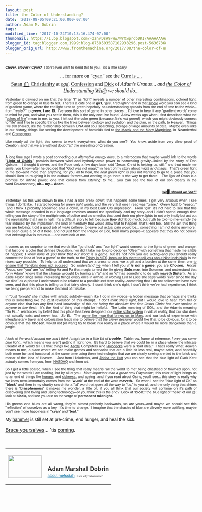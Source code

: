 ```yaml
---
layout: post
title: the Color of Understanding?
date: '2017-08-05T09:21:00.000-07:00'
author: Adam M. Dobrin
tags: 
modified_time: '2017-10-24T10:13:16.474-07:00'
thumbnail: https://1.bp.blogspot.com/-zznvDsA9FWw/WYXwprdbDKI/AAAAAAAAAak/Lkl4Ge2Hcsk5Qob8Dc15qpYXBME3lEbfwCK4BGAYYCw/s72-c/image-718727.png
blogger_id: tag:blogger.com,1999:blog-8758503587102933296.post-563673683090735056
blogger_orig_url: http://www.fromthemachine.org/2017/08/the-color-of-understanding.html
---
```


<div dir="ltr"><div class="gmail_quote"><div dir="ltr"><div class="gmail_quote"><br /><div class="gmail_quote"><div dir="ltr"><div><center style="font-family: verdana, arial, helvetica, sans-serif;"><div style="text-align: justify; width: 600px;"><div style="font-size: 11px;"><strong><em>Clever, clover? Cyan? &nbsp;</em></strong>I don't even want to send this to you. &nbsp;it's a little scary.<br /><br /><div style="font-family: Tinos; font-size: medium; text-align: center;"><span style="font-family: Tinos;">... for more on "</span><a href="http://cyan.reallyhim.com/" style="font-family: Tinos;">cyan</a><span style="font-family: Tinos;">" see the&nbsp;</span><a href="http://cure.reallyhim.com/" style="font-family: Tinos;">Cure is .... Satan&nbsp;</a><span style="background-color: white; color: #222222; font-family: Roboto, arial, sans-serif; text-align: left;"><b><span style="font-size: x-large;"><a href="http://confession.reallyhim.com/" target="_blank">∩</a></span></b></span><a href="http://cure.reallyhim.com/" style="font-family: Tinos;">&nbsp;Christianity</a><span style="font-family: Tinos;">&nbsp;at</span><span style="font-family: Tinos;">&nbsp;</span><i style="font-family: Tinos;"><a href="http://serden.reallyhim.com/" target="_blank">ogd</a></i><span style="font-family: Tinos;">,&nbsp;</span><a href="http://confession.reallyhim.com/" style="font-family: Tinos;">Confession</a><span style="font-family: Tinos;">&nbsp;and&nbsp;</span><a href="http://dick.reallyhim.com/" style="font-family: Tinos;">Dick</a><span style="font-family: Tinos;">&nbsp;of&nbsp;</span><i style="font-family: Tinos;">Adam's Uranus... and&nbsp;<a href="http://cyan.reallyhim.com/">the Color of Un</a>derstanding&nbsp;<a href="http://who.reallyhim.com/">Wh@</a>&nbsp;we should do...</i></div><br /></div><div style="font-size: 11px;"></div><div style="font-size: 11px;">Yesterday it dawned on me that the letter "l" as "light" reveals a number of other interesting combinations, colored light, from green to orange or blue to red.&nbsp; There's a cute one in&nbsp;<strong>girl</strong>, "<i>gee, I red light</i>?" and in that&nbsp;<em><a href="http://ad.lamc.la/" target="_blank">single</a></em>&nbsp;word you can see a kind of gradient game, where the red light turns to green hopefully as understanding spreads from the end of time to the whole--from "really?" to&nbsp;<em><strong>green</strong>,&nbsp;</em><strong>I are El. &nbsp;</strong>I've seen this sort of game in other places... I'd love to hear if any "gradient words' come to mind for you, and what you see in them, this is the only one I've found.&nbsp; A few weeks ago when I first described what the "<a href="http://www.unduecoercion.com/2017/07/the-kalor-of-fire.html" target="_blank">colors of fire</a>" mean to me, to you, I left out the color green (because&nbsp;<em><span style="font-family: &quot;comic sans ms&quot; , sans-serif;">fire's not green</span></em>!) &nbsp;which you might obviously connect to "life" and I tie to specific things like the links between biology and evolution and the plan, or the path, to Heaven.&nbsp; Things I've still shared, like the relationship between DNA and soul searching, storage of large amounts of data.&nbsp; Maybe even links in our history, things like seeing the development of hominids tied to&nbsp;<a href="http://www.unduecoercion.com/2017/07/im-calling-it-kth-hour-11-odock-am.html" target="_blank">the Matrix and the Mary Magdeline</a>, in Neanderthal and&nbsp;<a href="http://sliders.wikia.com/wiki/Kromagg" target="_blank">Cromagnon</a>.&nbsp;</div><div style="font-size: 11px;"><br /></div><div style="font-size: 11px;">Like nearly all the light, this seems to work everywhere; what do you see?&nbsp; You know, aside from very clear proof of Creation, and that we are without doubt "at" the unsealing of Creation.</div><div style="font-size: 11px;"><br /></div><div style="font-size: 11px; text-align: center;"><a class="m_6269003319857602888gmail-playable playable" href="https://www.youtube.com/watch?v=qp3KWrn-VzU" target="_blank"></a><a href="http://1.bp.blogspot.com/-zznvDsA9FWw/WYXwprdbDKI/AAAAAAAAAak/Lkl4Ge2Hcsk5Qob8Dc15qpYXBME3lEbfwCK4BGAYYCw/s1600/image-718727.png"><img alt="" border="0" id="BLOGGER_PHOTO_ID_6450826640109538466" src="https://1.bp.blogspot.com/-zznvDsA9FWw/WYXwprdbDKI/AAAAAAAAAak/Lkl4Ge2Hcsk5Qob8Dc15qpYXBME3lEbfwCK4BGAYYCw/s320/image-718727.png" /></a><br /><br /></div><div style="font-size: 11px;"></div><div style="font-size: 11px;">A long time ago I wrote a post connecting our&nbsp;<em>alternative energy drive</em>, to a microcosm that maybe would link to the words "<a href="http://m.lamc.la/awlist4296878/HWVzK/h/The_Light_of_Osiris_and.htm" target="_blank"><strong>Light of Osiris</strong>,</a>" parallels between wind and hydrodynamic power to harnessing gravity--linked by the story of Don Quixote. &nbsp; I thought it clever, and the Pope only a few days later said "Jesus Christ is helping us, still;" and that made me smile, you know--after he decided that "God was not magic" in heart of my story about&nbsp;<em>might and magic. &nbsp;</em>That's green light to me too--and more than anything, for you all to hear, the&nbsp;<em>real green light</em>&nbsp;is you not wanting to go to a place that you should liken to roughing it in the outback forever--not wanting to go there is the way to get there. &nbsp; The&nbsp;<em>light of Osiris</em>&nbsp;is a promise for infinite power, one that comes from&nbsp;<em>listening to me.</em>.. you can see the fuel of our son clearly in the word&nbsp;<i>Deuteronomy</i>,&nbsp;<strong>oh... my... Adam.</strong><br /><br /><div style="text-align: right;"><a href="http://who.reallyhim.com/" style="font-size: medium; text-align: center;"><em style="font-size: medium; text-align: center;"><strong><span style="font-family: &quot;comic sans ms&quot; , sans-serif; font-size: x-small;">Wh</span></strong></em><span style="font-family: &quot;times new roman&quot; , serif; font-size: small; text-align: center;">▊</span><em style="font-size: medium; text-align: center;"><strong><span style="font-family: &quot;comic sans ms&quot; , sans-serif; font-size: x-small;">&nbsp;should we "do?"</span></strong></em></a></div><div style="text-align: right;"><br /></div></div><div style="font-size: 11px;"></div><div style="font-size: 11px;">Yesterday, as this was shown to me, I had a little break down; that happens some times, I get very anxious when I see things I don't like.&nbsp; I started looking for&nbsp;<em>green light</em>&nbsp;words, and the very first one I read was "glare." &nbsp;<em>Green light to "reason," &nbsp;</em>and I think I probably screamed&nbsp;<em>shut it down</em>, in my best Dark City impression.&nbsp; From "girl" it's not hard to see that this whole message encoded in our language revolves around me specifically and my story--and I didn't spend enough time telling you the story of the multiple sets of police and paramedics that used their&nbsp;<em>red glare lights</em>&nbsp;to not only imply but act out the&nbsp;<em>inevitability</em>&nbsp;that I am in hell.&nbsp; It's a difficult story to tell, because&nbsp;<a href="http://m.lamc.la/SERMON.html" target="_blank"><em><b>they</b></em>&nbsp;didn't do much</a>; but truth be told--to me--simply the fear induced by the implication, the kind of mentality that would allow that to happen--that's Hell too.&nbsp; Still the air, this thing you are helping; it did a good job of&nbsp;<em>make believe</em>, to leave out&nbsp;<a href="http://compass.lamc.la/" target="_blank">actual pain</a>&nbsp;would be... something I am not doing anymore.&nbsp; I've seen quite a bit of it here, and not just from the Plague of Lice, from many people--it appears that they do not believe that&nbsp;<em>inducing fear</em>&nbsp;is torturous... and now look at me. &nbsp;</div><div style="font-size: 11px;"><br /></div><div style="font-size: 11px; text-align: center;"><a class="playable" href="https://www.youtube.com/watch?v=uEPVqJjMiAc" target="_blank"></a><a href="http://2.bp.blogspot.com/-BNqCqtRfvCg/WYXwqNAOShI/AAAAAAAAAa0/3_3zbXvcZB8kjr3tDNkJ-PkfhDMwuquaACK4BGAYYCw/s1600/image-719939.png"><img alt="" border="0" id="BLOGGER_PHOTO_ID_6450826649113872914" src="https://2.bp.blogspot.com/-BNqCqtRfvCg/WYXwqNAOShI/AAAAAAAAAa0/3_3zbXvcZB8kjr3tDNkJ-PkfhDMwuquaACK4BGAYYCw/s320/image-719939.png" /></a><br /><br /></div><div style="font-size: 11px;"></div><div style="font-size: 11px;">It comes as no surprise to me that words like "go-d luck" and "our light" would connect to the lights of green and orange, that last one a color that defines Deucalion, nor did it take me long to&nbsp;<a href="http://sen.reallyhim.com/" target="_blank">decipher "Olsen"</a>&nbsp;with something that made me a little bit happier; I know&nbsp;<em>none of you think that our world is a game</em>, but it's not how you are acting--and you should really connect the idea of "not a game" to the truth, to the&nbsp;<a href="http://hashem.lamc.la/" target="_blank">Trinity in NES, because it's there to tell you about Nine Inch Nails</a>&nbsp;in the nicest way possible. &nbsp; To help us all understand that we a cross to bear, we a gift and a burden at the same time, one&nbsp;<a href="http://compass.lamc.la/" target="_blank">to ensure that Tenebris does not succeed</a>.&nbsp; So&nbsp;<em>understand&nbsp;<span style="text-decoration-line: underline;">me</span></em>&nbsp;when I tell you&nbsp;<strong><em>it is not a game</em></strong>, you are&nbsp;<strong><em>Chosen</em>. &nbsp;</strong><em>Hocus Pocus</em>, see "<span style="font-family: &quot;comic sans ms&quot; , sans-serif;">you"</span>&nbsp;are "us" telling Ha and Pa that magic turned the life giving&nbsp;<strong>Solo-man</strong>, into Solomon--and understand that "only Adam" knows that the change wrought by turning an "a" and an "o" has something to do with&nbsp;<strong><a href="https://www.youtube.com/watch?v=mQ8iUvWbrnA" target="_blank">maveth</a>&nbsp;(listen). &nbsp;</strong>As an aside Taylor sings some interesting things every once in awhile, in&nbsp;<em>Nothing Left to Lose</em>&nbsp;she says words "ever since the day we died" as a phrase I understand to be related to a possible exit from reality--something that I do not believe we have ever seen, and that this place is telling us that fairly clearly.&nbsp; I don't think she's right, I don't think we've had experience, I think we being prepared not to make that kind of mistake.<br /><br />In "Just Tonight" she implies with artistic subtlety--much like I do in my videos--a hidden message that perhaps she thinks this is something like the 21st revolution of this attempt. &nbsp;<em>I don't think she's right</em>, but I would love to hear from her or anyone else that has any first hand knowledge of this&nbsp;<em>not being the absolute first time Jesus Christ has ever spoken to anyone in the flesh. &nbsp;</em>It's the kind of thing that&nbsp;<span style="font-family: &quot;comic sans ms&quot; , sans-serif;">might be helpful</span>.&nbsp; The Latin meaning of SOL, and the Adamic meaning "So&nbsp;<em>El</em>..." &nbsp;reinforces my belief that this place has been designed, our&nbsp;<a href="http://mars.reallyhim.com/" target="_blank">entire solar system</a>&nbsp;in virtual reality, that our star does not actually exist and never has. &nbsp;<em>So El. &nbsp;</em>The&nbsp;<a href="http://mars.reallyhim.com/" target="_blank">game like map that brings us to Mars</a>, and our lack of experience with interplanetary travel and colonization leads me to believe that the&nbsp;<em>clever designer</em>&nbsp;would like that to be obvious, for it to be obvious that the&nbsp;<strong>Chosen</strong>, would not (or want) try to break into reality in a place where it would be more dangerous than a jungle.</div><div style="font-size: 11px;"><br /></div><div style="font-size: 11px; text-align: center;"><a class="m_6269003319857602888gmail-playable playable" href="https://www.youtube.com/watch?v=mQ8iUvWbrnA" target="_blank"></a><a href="http://4.bp.blogspot.com/--5ZwFbxEuys/WYXwqc_f0CI/AAAAAAAAAbA/BJAd7YNPa4E5rWKDNzuvaN3kavOhDRn8gCK4BGAYYCw/s1600/image-721254.png"><img alt="" border="0" id="BLOGGER_PHOTO_ID_6450826653405794338" src="https://4.bp.blogspot.com/--5ZwFbxEuys/WYXwqc_f0CI/AAAAAAAAAbA/BJAd7YNPa4E5rWKDNzuvaN3kavOhDRn8gCK4BGAYYCw/s320/image-721254.png" /></a><br /><br /></div><div style="font-size: 11px; text-align: center;"></div><div style="font-size: 11px;"><em>I look at the world around me and I think I might be in a little bit of&nbsp;<strong>trouble</strong>.&nbsp;</em>&nbsp;Table row, frame of reference,&nbsp;<em>I owe you some blue light</em>... which means you aren't getting it right now.&nbsp; It's hard to believe that we could be in a place where the intricate Creator of it would tell us that things like&nbsp;<a href="http://sob.reallyhim.com/" target="_blank">Apple</a>&nbsp;Computers and&nbsp;<a href="http://sigenes.lamc.la/" target="_blank">Holodecks</a>&nbsp;were a "bad idea." &nbsp;That's really what Heaven means to me, a place where we can make games and scenarios that are a little bit less real, maybe safer, and hopefully both more fun and functional at the same time using these technologies that we are clearly seeing are tied to the brick and mortar of the idea of Heaven. &nbsp; Just from Holodecks, and&nbsp;<a href="http://bread.reallyhim.com/" target="_blank">Jabba the Hutt</a>&nbsp;you can see that the blue light of Clark Kent actually comes from you, from&nbsp;<a href="http://nasdaq.reallyhim.com/" target="_blank">NASDAQ</a>&nbsp;and from art. <br /><br /></div><div style="font-size: 11px;"></div><div style="font-size: 11px;">So I get a little scared, when I see the thing that really means "all the world to me" being chastised or frowned upon, not just by the words I am reading, but by all of you. &nbsp;<em>More important than a great new Playstation,</em>&nbsp;this color of light brings us to an end of things like&nbsp;<a href="http://hashem.lamc.la/" target="_blank">hunger</a>, and&nbsp;<a href="http://o.lamc.la/" target="_blank">sickness</a>, and ageing--and if you read about Osiris, you'll see... this story is really why we know near-immortality comes from the "<b>w-</b>ork" at the end of the word&nbsp;<strong>maveth. &nbsp;&nbsp;</strong>So when I see the "blue light of CK" as "<strong>block</strong>"<strong>&nbsp;</strong>and then in my charity search for a "bl" word that goes all the way to "us," to you all, and the only thing that shines there is "<strong>blasphemous</strong>" it makes me wonder, a little bit, if you all think that our society will continue on it's path of discovering and loving and using technology--or you think this is the end?&nbsp; Look at "<strong>bloat,</strong>" the blue light of "here" of our @; look at&nbsp;<strong>black,</strong>&nbsp;and see you are on the verge of&nbsp;<strong>permanent midnight.</strong><br /><strong><br /></strong></div><div style="font-size: 11px;"></div><div style="font-size: 11px;">His greens and blues are all wrong, they're almost perfectly backwards, so are yours--and maybe we should see this "<span style="font-family: &quot;comic sans ms&quot; , sans-serif;">reflection</span>" of ourselves as a key.&nbsp; It's time to change.&nbsp; I imagine that the shades of blue are cleverly more uplifting, maybe you'll see more happiness in "<strong>cyan</strong>" and "<strong>teal.</strong>"<br /><br /></div><div style="font-size: 11px;"></div><div>My&nbsp;<a href="http://www.lamc.la/2017/06/hammer.html" target="_blank">hammer</a>&nbsp;is still set at pre-crime, end hunger, and heal the sick. &nbsp;</div><div><br /></div><div><span style="font-size: medium;"><a href="https://www.youtube.com/watch?v=IYz_8LGAyKs" target="_blank">Brace yourselves</a>...&nbsp;<span style="font-family: &quot;arial black&quot; , sans-serif;">'tis&nbsp;<a href="http://tiscoming.lamc.la/" target="_blank">coming</a>.</span></span><br /><div dir="ltr" style="font-family: Tinos; text-align: start;"><br /><div class="m_6269003319857602888gmail-m_7071010939618406639gmail-m_-3367765422301287185gmail_signature"><br /><table border="0" cellpadding="0" cellspacing="0"><tbody><tr><td align="left" style="line-height: 0; padding-bottom: 20px; padding-right: 10px; padding-top: 20px; vertical-align: bottom;" valign="bottom" width="107"><a href="https://about.me/ssiah?promo=email_sig&amp;utm_source=product&amp;utm_medium=email_sig&amp;utm_campaign=gmail_api&amp;utm_content=thumb" style="text-decoration-line: none;" target="_blank"><img alt="" height="70" src="https://thumbs.about.me/thumbnail/users/s/s/i/ssiah_emailsig.jpg?_1423909067_93" style="border: 1px solid rgb(238, 238, 238); display: block; margin: 0px; padding: 0px;" width="105" /></a></td><td align="left" style="line-height: 1.1; padding-bottom: 20px; padding-top: 20px; vertical-align: bottom;" valign="bottom"><img height="1" src="https://about.me/t/sig?u=ssiah" style="border: 0px; margin: 0px; overflow: hidden; padding: 0px;" width="1" /><br /><div style="color: #333333; font-family: &quot;proxima nova&quot;, helvetica, arial, sans-serif; font-size: 18px; font-weight: bold;">Adam Marshall Dobrin</div><a href="https://about.me/ssiah?promo=email_sig&amp;utm_source=product&amp;utm_medium=email_sig&amp;utm_campaign=gmail_api&amp;utm_content=thumb" style="color: #2b82ad; font-family: &quot;proxima nova&quot;, helvetica, arial, sans-serif; font-size: 12px;" target="_blank"><span style="color: #2b82ad; font-family: &quot;proxima nova&quot; , &quot;helvetica&quot; , &quot;arial&quot; , sans-serif;"><span style="font-size: 12px; text-decoration-color: initial; text-decoration-style: initial;">about.</span></span><b style="text-decoration-line: none;">me/ssiah</b></a>&nbsp;<span style="font-size: xx-small;">&lt; see why "adam now"</span></td></tr></tbody></table></div><span class="HOEnZb"><span style="color: #888888;"></span></span></div><span style="font-size: medium;"><span style="font-family: &quot;arial black&quot; , sans-serif;"></span></span><br /><div hspace="streak-pt-mark" style="font-family: Tinos; font-size: medium; max-height: 1px; text-align: start;"></div><br /><div style="-webkit-text-stroke-width: 0px; color: black; font-family: Tinos; font-size: medium; font-style: normal; font-variant-caps: normal; font-variant-ligatures: normal; font-weight: normal; letter-spacing: normal; margin: 0px; orphans: 2; text-align: start; text-decoration-color: initial; text-decoration-style: initial; text-indent: 0px; text-transform: none; white-space: normal; widows: 2; word-spacing: 0px;"><span class="HOEnZb"><span style="color: #888888;"></span></span><br /></div></div></div></center></div><img alt="" src="https://mailfoogae.appspot.com/t?sender=aYWRhbUBmcm9tdGhlbWFjaGluZS5vcmc%3D&amp;type=zerocontent&amp;guid=20f8af6d-cf69-448a-b37d-69f75624fb93" style="max-height: 0px; overflow: hidden; width: 0px;" /><span style="color: white; font-size: xx-small;">ᐧ</span></div><span class="HOEnZb"><span style="color: #888888;"></span></span></div><br /><br /><br /><div style="font-family: tinos; margin: 0px;"></div><br /><div style="-webkit-text-stroke-width: 0px; color: black; font-family: Tinos; font-size: medium; font-style: normal; font-variant-caps: normal; font-variant-ligatures: normal; font-weight: normal; letter-spacing: normal; margin: 0px; orphans: 2; text-align: start; text-decoration-color: initial; text-decoration-style: initial; text-indent: 0px; text-transform: none; white-space: normal; widows: 2; word-spacing: 0px;"><br /></div><div style="-webkit-text-stroke-width: 0px; color: black; font-family: Tinos; font-size: medium; font-style: normal; font-variant-caps: normal; font-variant-ligatures: normal; font-weight: normal; letter-spacing: normal; orphans: 2; text-align: start; text-decoration-color: initial; text-decoration-style: initial; text-indent: 0px; text-transform: none; white-space: normal; widows: 2; word-spacing: 0px;"></div></div></div></div></div>